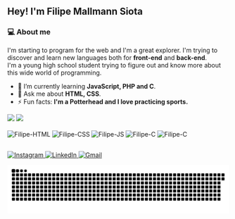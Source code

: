 ## Hey! I'm Filipe Mallmann Siota

### 💻 About me
I'm starting to program for the web and I'm a great explorer. I'm trying to discover and learn new languages both for **front-end** and **back-end**.<br>I'm a young high school student trying to figure out and know more about this wide world of programming.

- 🌱 I’m currently learning **JavaScript, PHP and C**.
- 💬 Ask me about **HTML, CSS**.
- ⚡ Fun facts: **I'm a Potterhead and I love practicing sports.**

<div>
  <a href="https://github.com/FilipeSiota" style="text-decoration: none;">
    <img height="180em" src="https://github-readme-stats.vercel.app/api?username=FilipeSiota&count_private=true&show_icons=true&theme=tokyonight&include_all_commits=true">
    <img height="180em" src="https://github-readme-stats.vercel.app/api/top-langs/?username=FilipeSiota&layout=compact&theme=tokyonight">
  </a>
</div>

<br>

<div style="display: inline-block; text-decoration: none;">
  <img align="center" alt="Filipe-HTML" height="30" width="40" src="https://cdn.jsdelivr.net/gh/devicons/devicon/icons/html5/html5-original.svg">
  <img align="center" alt="Filipe-CSS" height="30" width="40" src="https://cdn.jsdelivr.net/gh/devicons/devicon/icons/css3/css3-original.svg">
  <img align="center" alt="Filipe-JS" height="30" width="40" src="https://cdn.jsdelivr.net/gh/devicons/devicon/icons/javascript/javascript-original.svg">
  <img align="center" alt="Filipe-C" height="30" width="40" src="https://cdn.jsdelivr.net/gh/devicons/devicon/icons/c/c-original.svg">
  <img align="center" alt="Filipe-C" height="40" width="50" src="https://cdn.jsdelivr.net/gh/devicons/devicon/icons/php/php-plain.svg">
</div>

##

<div style="text-decoration: none;">
  <a href="https://www.instagram.com/filipe_siota/" target="_blank">
    <img src="https://img.shields.io/badge/Instagram-E4405F?style=for-the-badge&logo=instagram&logoColor=white" alt="Instagram">
  </a>
  
  <a href="https://www.linkedin.com/in/filipe-mallmann-siota/" target="_blank">
    <img src="https://img.shields.io/badge/LinkedIn-0077B5?style=for-the-badge&logo=linkedin&logoColor=white" alt="LinkedIn">
  </a>
  
  <a href="mailto:filipesiota@gmail.com" target="_blank">
    <img src="https://img.shields.io/badge/Gmail-D14836?style=for-the-badge&logo=gmail&logoColor=white" alt="Gmail">
  </a>
  
  ![Snake animation](https://github.com/FilipeSiota/FilipeSiota/blob/output/github-contribution-grid-snake.svg)
  
</div>

